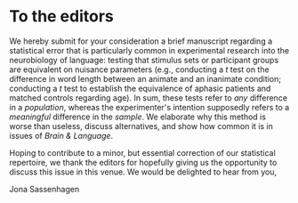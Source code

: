 # To the editors

We hereby submit for your consideration a brief manuscript regarding a statistical error that is particularly common in experimental research into the neurobiology of language: testing that stimulus sets or participant groups are equivalent on nuisance parameters (e.g., conducting a $t$ test on the difference in word length between an animate and an inanimate condition; conducting a $t$ test to establish the equivalence of aphasic patients and matched controls regarding age). In sum, these tests refer to *any* difference in a *population*, whereas the experimenter's intention supposedly refers to a *meaningful* difference in the *sample*. We elaborate why this method is worse than useless, discuss alternatives, and show how common it is in issues of *Brain & Language*.

Hoping to contribute to a minor, but essential correction of our statistical repertoire, we thank the editors for hopefully giving us the opportunity to discuss this issue in this venue. We would be delighted to hear from you,

Jona Sassenhagen
